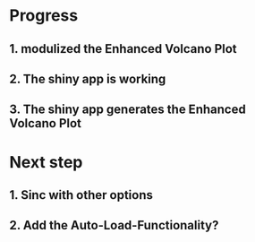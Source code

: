 # Progress
## 1. modulized the Enhanced Volcano Plot
## 2. The shiny app is working
## 3. The shiny app generates the Enhanced Volcano Plot
# Next step
## 1. Sinc with other options
## 2. Add the Auto-Load-Functionality?